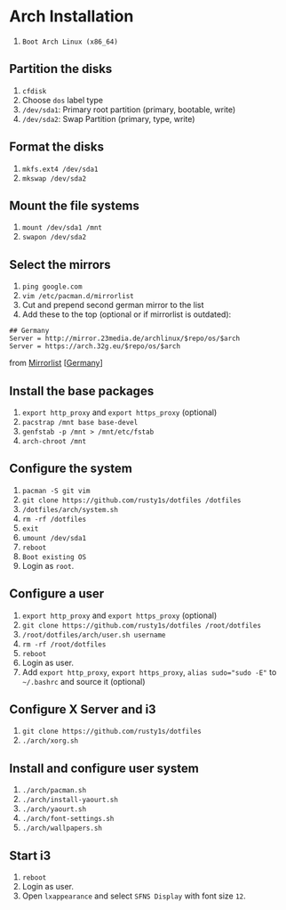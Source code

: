 # Arch Installation

1. `Boot Arch Linux (x86_64)`

## Partition the disks

1. `cfdisk`
1. Choose `dos` label type
1. `/dev/sda1`: Primary root partition (primary, bootable, write)
1. `/dev/sda2`: Swap Partition (primary, type, write)

## Format the disks

1. `mkfs.ext4 /dev/sda1`
1. `mkswap /dev/sda2`

## Mount the file systems

1. `mount /dev/sda1 /mnt`
1. `swapon /dev/sda2`

## Select the mirrors

1. `ping google.com`
1. `vim /etc/pacman.d/mirrorlist`
1. Cut and prepend second german mirror to the list
1. Add these to the top (optional or if mirrorlist is outdated):
```
## Germany
Server = http://mirror.23media.de/archlinux/$repo/os/$arch
Server = https://arch.32g.eu/$repo/os/$arch
```
from [Mirrorlist](https://www.archlinux.org/mirrorlist/) [[Germany](https://www.archlinux.org/mirrorlist/?country=DE&protocol=http&protocol=https&ip_version=4)]

## Install the base packages

1. `export http_proxy` and `export https_proxy` (optional)
1. `pacstrap /mnt base base-devel`
1. `genfstab -p /mnt > /mnt/etc/fstab`
1. `arch-chroot /mnt`

## Configure the system

1. `pacman -S git vim`
1. `git clone https://github.com/rusty1s/dotfiles /dotfiles`
1. `/dotfiles/arch/system.sh`
1. `rm -rf /dotfiles`
1. `exit`
1. `umount /dev/sda1`
1. `reboot`
1. `Boot existing OS`
1. Login as `root`.

## Configure a user

1. `export http_proxy` and `export https_proxy` (optional)
1. `git clone https://github.com/rusty1s/dotfiles /root/dotfiles`
1. `/root/dotfiles/arch/user.sh username`
1. `rm -rf /root/dotfiles`
1. `reboot`
1. Login as user.
1. Add `export http_proxy`, `export https_proxy`, `alias sudo="sudo -E"` to `~/.bashrc` and source it (optional)

## Configure X Server and i3

1. `git clone https://github.com/rusty1s/dotfiles`
1. `./arch/xorg.sh`

## Install and configure user system

1. `./arch/pacman.sh`
1. `./arch/install-yaourt.sh`
1. `./arch/yaourt.sh`
1. `./arch/font-settings.sh`
1. `./arch/wallpapers.sh`

## Start i3

1. `reboot`
1. Login as user.
1. Open `lxappearance` and select `SFNS Display` with font size `12`.
